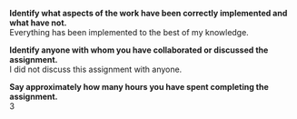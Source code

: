 **Identify what aspects of the work have been correctly implemented and what have not.**  
Everything has been implemented to the best of my knowledge.

**Identify anyone with whom you have collaborated or discussed the assignment.**  
I did not discuss this assignment with anyone.

**Say approximately how many hours you have spent completing the assignment.**  
3

